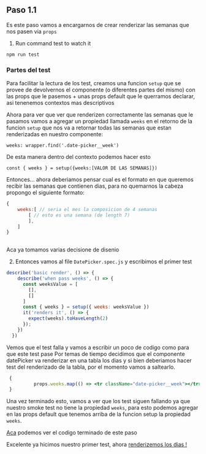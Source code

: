 ## Paso 1.1
Es este paso vamos a encargarnos de crear renderizar las semanas que nos pasen via `props`
1) Run command test to watch it
```
npm run test
```

### Partes del test
 
Para facilitar la lectura de los test, creamos una funcion `setup` que se provee de devolvernos el componente (o diferentes partes del mismo) con las props que le pasemos + unas props default que le querramos declarar, asi tenenemos contextos mas descriptivos

Ahora para ver que ver que renderizen correctamente las semanas que le pasamos vamos a agregar un propiedad llamada `weeks` en el retorno de la funcion `setup` que nos va a retornar todas las semanas que estan renderizadas en nuestro componente:
```
weeks: wrapper.find('.date-picker__week')
```

De esta manera dentro del contexto podemos hacer esto
```
const { weeks } = setup({weeks:[VALOR DE LAS SEMANAS]})
```

Entonces... ahora deberiamos pensar cual es el formato en que queremos recibir las semanas que contienen dias, para no quemarnos la cabeza propongo el siguiente formato:

```js
{
    weeks:[ // seria el mes la composicion de 4 semanas
        [ // esto es una semana (de length 7)
        ],  
    ]
}
    
```
Aca ya tomamos varias decisione de disenio

2) Entonces vamos al file `DatePicker.spec.js` y escribimos el primer test

```js
describe('basic render', () => {
    describe('when pass weeks', () => {
      const weeksValue = [
        [],
        []
      ]
      const { weeks } = setup({ weeks: weeksValue })
      it('renders it', () => {
        expect(weeks).toHaveLength(2)
      });
    })
  })
```

Vemos que el test falla y vamos a escribir un poco de codigo como para que este test pase
Por temas de tiempo decidimos que el componente datePicker va renderizar en una tabla los dias y si bien deberiamos hacer test del renderizado de la tabla, por el momento vamos a saltearlo.

```jsx
 {
          props.weeks.map(() => <tr className="date-picker__week"></tr>)
 }
 ```

Una vez terminado esto, vamos a ver que los test siguen fallando ya que nuestro smoke test no tiene la propiedad `weeks`, para esto podemos agregar en las props default que tenemos arriba de la funcion setup la propiedad `weeks`.

[Aca](https://github.com/Guusy/tdd-workshop-quickstart/commit/472ccc1c308b4890597ce7ae306a522b1c18d9de) podemos ver el codigo terminado de este paso

Excelente ya hicimos nuestro primer test, ahora [renderizemos los dias !](./paso-1.2.md)


